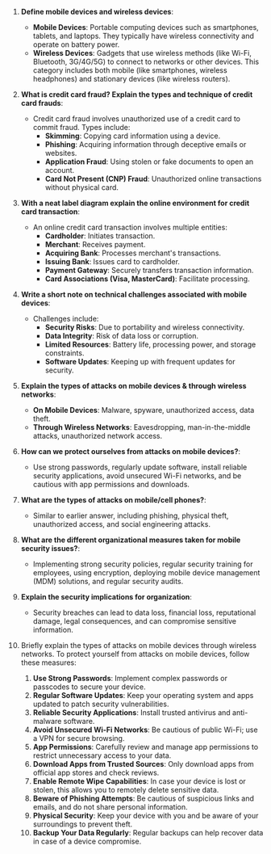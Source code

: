

1. **Define mobile devices and wireless devices**:
   - **Mobile Devices**: Portable computing devices such as smartphones, tablets, and laptops. They typically have wireless connectivity and operate on battery power.
   - **Wireless Devices**: Gadgets that use wireless methods (like Wi-Fi, Bluetooth, 3G/4G/5G) to connect to networks or other devices. This category includes both mobile (like smartphones, wireless headphones) and stationary devices (like wireless routers).

2. **What is credit card fraud? Explain the types and technique of credit card frauds**:
   - Credit card fraud involves unauthorized use of a credit card to commit fraud. Types include:
     - **Skimming**: Copying card information using a device.
     - **Phishing**: Acquiring information through deceptive emails or websites.
     - **Application Fraud**: Using stolen or fake documents to open an account.
     - **Card Not Present (CNP) Fraud**: Unauthorized online transactions without physical card.

3. **With a neat label diagram explain the online environment for credit card transaction**:
   - An online credit card transaction involves multiple entities:
     - **Cardholder**: Initiates transaction.
     - **Merchant**: Receives payment.
     - **Acquiring Bank**: Processes merchant's transactions.
     - **Issuing Bank**: Issues card to cardholder.
     - **Payment Gateway**: Securely transfers transaction information.
     - **Card Associations (Visa, MasterCard)**: Facilitate processing.

4. **Write a short note on technical challenges associated with mobile devices**:
   - Challenges include:
     - **Security Risks**: Due to portability and wireless connectivity.
     - **Data Integrity**: Risk of data loss or corruption.
     - **Limited Resources**: Battery life, processing power, and storage constraints.
     - **Software Updates**: Keeping up with frequent updates for security.

5. **Explain the types of attacks on mobile devices & through wireless networks**:
   - **On Mobile Devices**: Malware, spyware, unauthorized access, data theft.
   - **Through Wireless Networks**: Eavesdropping, man-in-the-middle attacks, unauthorized network access.

6. **How can we protect ourselves from attacks on mobile devices?**:
   - Use strong passwords, regularly update software, install reliable security applications, avoid unsecured Wi-Fi networks, and be cautious with app permissions and downloads.

7. **What are the types of attacks on mobile/cell phones?**:
   - Similar to earlier answer, including phishing, physical theft, unauthorized access, and social engineering attacks.

8. **What are the different organizational measures taken for mobile security issues?**:
   - Implementing strong security policies, regular security training for employees, using encryption, deploying mobile device management (MDM) solutions, and regular security audits.

9. **Explain the security implications for organization**:
   - Security breaches can lead to data loss, financial loss, reputational damage, legal consequences, and can compromise sensitive information.
  
10. Briefly explain the types of attacks on mobile devices through wireless networks.
    To protect yourself from attacks on mobile devices, follow these measures:

      1. **Use Strong Passwords**: Implement complex passwords or passcodes to secure your device.
      2. **Regular Software Updates**: Keep your operating system and apps updated to patch security vulnerabilities.
      3. **Reliable Security Applications**: Install trusted antivirus and anti-malware software.
      4. **Avoid Unsecured Wi-Fi Networks**: Be cautious of public Wi-Fi; use a VPN for secure browsing.
      5. **App Permissions**: Carefully review and manage app permissions to restrict unnecessary access to your data.
      6. **Download Apps from Trusted Sources**: Only download apps from official app stores and check reviews.
      7. **Enable Remote Wipe Capabilities**: In case your device is lost or stolen, this allows you to remotely delete sensitive data.
      8. **Beware of Phishing Attempts**: Be cautious of suspicious links and emails, and do not share personal information.
      9. **Physical Security**: Keep your device with you and be aware of your surroundings to prevent theft.
      10. **Backup Your Data Regularly**: Regular backups can help recover data in case of a device compromise.
